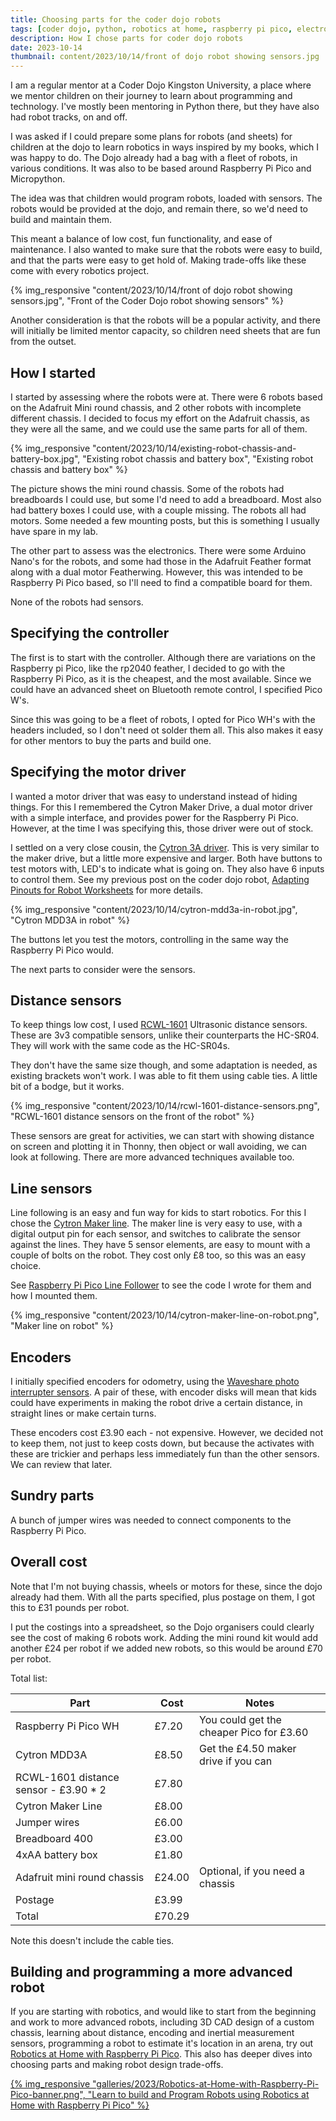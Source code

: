 ```yaml
---
title: Choosing parts for the coder dojo robots
tags: [coder dojo, python, robotics at home, raspberry pi pico, electronics]
description: How I chose parts for coder dojo robots
date: 2023-10-14
thumbnail: content/2023/10/14/front of dojo robot showing sensors.jpg
---
```

I am a regular mentor at a Coder Dojo Kingston University, a place where we mentor children on their journey to learn about programming and technology. I've mostly been mentoring in Python there, but they have also had robot tracks, on and off.

I was asked if I could prepare some plans for robots (and sheets) for children at the dojo to learn robotics in ways inspired by my books, which I was happy to do. The Dojo already had a bag with a fleet of robots, in various conditions. It was also to be based around Raspberry Pi Pico and Micropython.

The idea was that children would program robots, loaded with sensors. The robots would be provided at the dojo, and remain there, so we'd need to build and maintain them.

This meant a balance of low cost, fun functionality, and ease of maintenance. I also wanted to make sure that the robots were easy to build, and that the parts were easy to get hold of. Making trade-offs like these come with every robotics project.

{% img_responsive "content/2023/10/14/front of dojo robot showing sensors.jpg", "Front of the Coder Dojo robot showing sensors" %}

Another consideration is that the robots will be a popular activity, and there will initially be limited mentor capacity, so children need sheets that are fun from the outset.

## How I started

I started by assessing where the robots were at. There were 6 robots based on the Adafruit Mini round chassis, and 2 other robots with incomplete different chassis. I decided to focus my effort on the Adafruit chassis, as they were all the same, and we could use the same parts for all of them.

{% img_responsive "content/2023/10/14/existing-robot-chassis-and-battery-box.jpg", "Existing robot chassis and battery box", "Existing robot chassis and battery box" %}

The picture shows the mini round chassis. Some of the robots had breadboards I could use, but some I'd need to add a breadboard. Most also had battery boxes I could use, with a couple missing. The robots all had motors. Some needed a few mounting posts, but this is something I usually have spare in my lab.

The other part to assess was the electronics. There were some Arduino Nano's for the robots, and some had those in the Adafruit Feather format along with a dual motor Featherwing. However, this was intended to be Raspberry Pi Pico based, so I'll need to find a compatible board for them.

None of the robots had sensors.

## Specifying the controller

The first is to start with the controller. Although there are variations on the Raspberry pi Pico, like the rp2040 feather, I decided to go with the Raspberry Pi Pico, as it is the cheapest, and the most available. Since we could have an advanced sheet on Bluetooth remote control, I specified Pico W's.

Since this was going to be a fleet of robots, I opted for Pico WH's with the headers included, so I don't need ot solder them all. This also makes it easy for other mentors to buy the parts and build one.

## Specifying the motor driver

I wanted a motor driver that was easy to understand instead of hiding things. For this I remembered the Cytron Maker Drive, a dual motor driver with a simple interface, and provides power for the Raspberry Pi Pico. However, at the time I was specifying this, those driver were out of stock.

I settled on a very close cousin, the [Cytron 3A driver](https://thepihut.com/products/3a-4v-16v-2-channel-dc-motor-driver). This is very similar to the maker drive, but a little more expensive and larger. Both have buttons to test motors with, LED's to indicate what is going on. They also have 6 inputs to control them. See my previous post on the coder dojo robot, [Adapting Pinouts for Robot Worksheets](2023/08/15/adapting-pinouts-for-robot-worksheets.html) for more details.

{% img_responsive "content/2023/10/14/cytron-mdd3a-in-robot.jpg", "Cytron MDD3A in robot" %}

The buttons let you test the motors, controlling in the same way the Raspberry Pi Pico would.

The next parts to consider were the sensors.

## Distance sensors

To keep things low cost, I used [RCWL-1601](https://thepihut.com/products/ultrasonic-distance-sensor-3v-or-5v-hc-sr04-compatible) Ultrasonic distance sensors. These are 3v3 compatible sensors, unlike their counterparts the HC-SR04. They will work with the same code as the HC-SR04s.

They don't have the same size though, and some adaptation is needed, as existing brackets won't work. I was able to fit them using cable ties. A little bit of a bodge, but it works.

{% img_responsive "content/2023/10/14/rcwl-1601-distance-sensors.png", "RCWL-1601 distance sensors on the front of the robot" %}

These sensors are great for activities, we can start with showing distance on screen and plotting it in Thonny, then object or wall avoiding, we can look at following. There are more advanced techniques available too.

## Line sensors

Line following is an easy and fun way for kids to start robotics. For this I chose the [Cytron Maker line](https://thepihut.com/products/maker-line-simplifying-line-sensor). The maker line is very easy to use, with a digital output pin for each sensor, and switches to calibrate the sensor against the lines. They have 5 sensor elements, are easy to mount with a couple of bolts on the robot. They cost only £8 too, so this was an easy choice.

See [Raspberry Pi Pico Line Follower](2023/08/05/raspberry-pi-pico-line-follower.html) to see the code I wrote for them and how I mounted them.

{% img_responsive "content/2023/10/14/cytron-maker-line-on-robot.png", "Maker line on robot" %}

## Encoders

I initially specified encoders for odometry, using the [Waveshare photo interrupter sensors](https://thepihut.com/products/photo-interrupter-sensor). A pair of these, with encoder disks will mean that kids could have experiments in making the robot drive a certain distance, in straight lines or make certain turns.

These encoders cost £3.90 each - not expensive. However, we decided not to keep them, not just to keep costs down, but because the activates with these are trickier and perhaps less immediately fun than the other sensors. We can review that later.

## Sundry parts

A bunch of jumper wires was needed to connect components to the Raspberry Pi Pico.

## Overall cost

Note that I'm not buying chassis, wheels or motors for these, since the dojo already had them.
With all the parts specified, plus postage on them, I got this to £31 pounds per robot.

I put the costings into a spreadsheet, so the Dojo organisers could clearly see the cost of making 6 robots work. Adding the mini round kit would add another £24 per robot if we added new robots, so this would be around £70 per robot.

Total list:

Part | Cost | Notes
--- | --- | ---
Raspberry Pi Pico WH | £7.20 | You could get the cheaper Pico for £3.60
Cytron MDD3A | £8.50 | Get the £4.50 maker drive if you can
RCWL-1601 distance sensor - £3.90 * 2 | £7.80 |
Cytron Maker Line | £8.00 |
Jumper wires | £6.00 |
Breadboard 400 | £3.00 |
4xAA battery box | £1.80 |
Adafruit mini round chassis | £24.00 | Optional, if you need a chassis
Postage | £3.99 |
Total | £70.29 |

Note this doesn't include the cable ties.

## Building and programming a more advanced robot

If you are starting with robotics, and would like to start from the beginning and work to more advanced robots, including 3D CAD design of a custom chassis, learning about distance, encoding and inertial measurement sensors, programming a robot to estimate it's location in an arena, try out [Robotics at Home with Raspberry Pi Pico](https://packt.link/5swS2). This also has deeper dives into choosing parts and making robot design trade-offs.

<a href="https://packt.link/5swS2" title="Learn to build and Program Robots using Robotics at Home with Raspberry Pi Pico">{% img_responsive "galleries/2023/Robotics-at-Home-with-Raspberry-Pi-Pico-banner.png", "Learn to build and Program Robots using Robotics at Home with Raspberry Pi Pico" %}</a>
